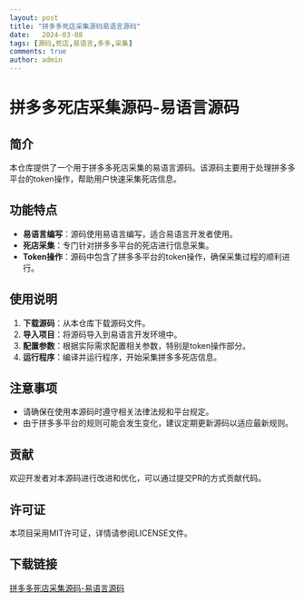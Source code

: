```yaml
---
layout: post
title: "拼多多死店采集源码易语言源码"
date:   2024-03-08
tags: [源码,死店,易语言,多多,采集]
comments: true
author: admin
---
```

# 拼多多死店采集源码-易语言源码

## 简介

本仓库提供了一个用于拼多多死店采集的易语言源码。该源码主要用于处理拼多多平台的token操作，帮助用户快速采集死店信息。

## 功能特点

- **易语言编写**：源码使用易语言编写，适合易语言开发者使用。
- **死店采集**：专门针对拼多多平台的死店进行信息采集。
- **Token操作**：源码中包含了拼多多平台的token操作，确保采集过程的顺利进行。

## 使用说明

1. **下载源码**：从本仓库下载源码文件。
2. **导入项目**：将源码导入到易语言开发环境中。
3. **配置参数**：根据实际需求配置相关参数，特别是token操作部分。
4. **运行程序**：编译并运行程序，开始采集拼多多死店信息。

## 注意事项

- 请确保在使用本源码时遵守相关法律法规和平台规定。
- 由于拼多多平台的规则可能会发生变化，建议定期更新源码以适应最新规则。

## 贡献

欢迎开发者对本源码进行改进和优化，可以通过提交PR的方式贡献代码。

## 许可证

本项目采用MIT许可证，详情请参阅LICENSE文件。

## 下载链接

[拼多多死店采集源码-易语言源码](https://pan.quark.cn/s/72bccaac2d08)